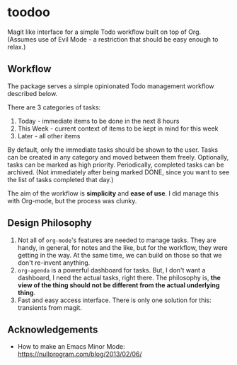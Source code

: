 # toodoo

Magit like interface for a simple Todo workflow built on top of Org.
(Assumes use of Evil Mode - a restriction that should be easy enough to relax.)

## Workflow

The package serves a simple opinionated Todo management workflow described below.

There are 3 categories of tasks:
1. Today - immediate items to be done in the next 8 hours
2. This Week - current context of items to be kept in mind for this week
3. Later - all other items

By default, only the immediate tasks should be shown to the user. Tasks can be created in any category and moved between them freely. Optionally, tasks can be marked as high priority. Periodically, completed tasks can be archived. (Not immediately after being marked DONE, since you want to see the list of tasks completed that day.)

The aim of the workflow is **simplicity** and **ease of use**. I did manage this with Org-mode, but the process was clunky.

## Design Philosophy

1. Not all of `org-mode`'s features are needed to manage tasks. They are handy, in general, for notes and the like, but for the workflow, they were getting in the way. At the same time, we can build on those so that we don't re-invent anything.
2. `org-agenda` is a powerful dashboard for tasks. But, I don't want a dashboard, I need the actual tasks, right there. The philosophy is, **the view of the thing should not be different from the actual underlying thing**.
3. Fast and easy access interface. There is only one solution for this: transients from magit.

## Acknowledgements

- How to make an Emacs Minor Mode: https://nullprogram.com/blog/2013/02/06/
